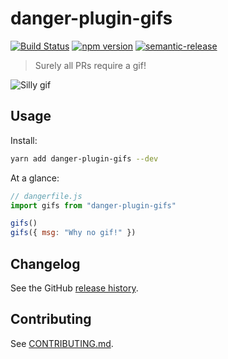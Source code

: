 # danger-plugin-gifs

[![Build Status](https://travis-ci.org/calumturner/danger-plugin-gifs.svg?branch=master)](https://travis-ci.org/calumturner/danger-plugin-gifs)
[![npm version](https://badge.fury.io/js/danger-plugin-gifs.svg)](https://badge.fury.io/js/danger-plugin-gifs)
[![semantic-release](https://img.shields.io/badge/%20%20%F0%9F%93%A6%F0%9F%9A%80-semantic--release-e10079.svg)](https://github.com/semantic-release/semantic-release)

> Surely all PRs require a gif!

![Silly gif](https://media.giphy.com/media/uBo0uCTGu21L9Cebi5/giphy.gif)

## Usage

Install:

```sh
yarn add danger-plugin-gifs --dev
```

At a glance:

```js
// dangerfile.js
import gifs from "danger-plugin-gifs"

gifs()
gifs({ msg: "Why no gif!" })
```

## Changelog

See the GitHub [release history](https://github.com/calumturner/danger-plugin-gifs/releases).

## Contributing

See [CONTRIBUTING.md](CONTRIBUTING.md).
